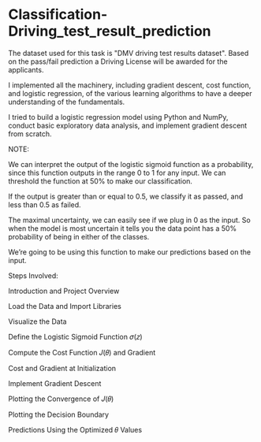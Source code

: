 # Classification-Driving_test_result_prediction

The dataset used for this task is "DMV driving test results dataset". Based on the pass/fail prediction a Driving License will be awarded for the applicants.

I implemented all the machinery, including gradient descent, cost function, and logistic regression, of the various learning algorithms to have a deeper understanding of the fundamentals.

I tried  to build a logistic regression model using Python and NumPy, conduct basic exploratory data analysis, and implement gradient descent from scratch.

NOTE:

We can interpret the output of the logistic sigmoid function as a probability, since this function outputs in the range 0 to 1 for any input.
We can threshold the function at 50% to make our classification.

If the output is greater than or equal to 0.5, we classify it as passed, and less than 0.5 as failed.

The maximal uncertainty, we can easily see if we plug in 0 as the input. So when the model is most uncertain it tells you the data point has a 50% probability of being in either of the classes.

We’re going to be using this function to make our predictions based on the input.


Steps Involved:

Introduction and Project Overview

Load the Data and Import Libraries

Visualize the Data

Define the Logistic Sigmoid Function 𝜎(𝑧)

Compute the Cost Function 𝐽(𝜃) and Gradient

Cost and Gradient at Initialization

Implement Gradient Descent

Plotting the Convergence of 𝐽(𝜃)

Plotting the Decision Boundary

Predictions Using the Optimized 𝜃 Values
